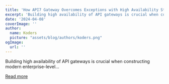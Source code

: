 ```yaml
---
title: 'How API7 Gateway Overcomes Exceptions with High Availability Strategies'
excerpt: 'Building high availability of API gateways is crucial when constructing modern enterprise-level...'
date: '2024-04-08'
coverImage: ''
author:
  name: Koders
  picture: "assets/blog/authors/koders.png"
ogImage:
  url: ''
---
```


Building high availability of API gateways is crucial when constructing modern enterprise-level...

[Read more](https://dev.to/api7/how-api7-gateway-overcomes-exceptions-with-high-availability-strategies-34j5)
